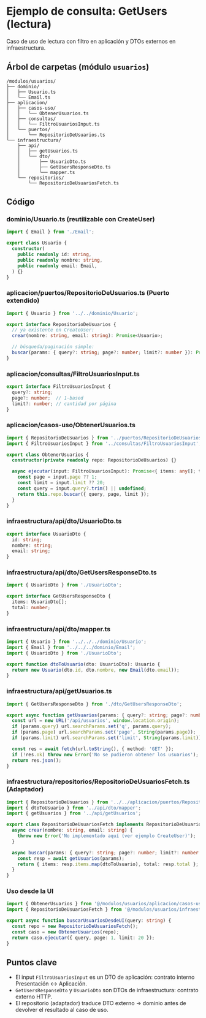 # Ejemplo de consulta: GetUsers (lectura)

Caso de uso de lectura con filtro en aplicación y DTOs externos en infraestructura.

## Árbol de carpetas (módulo `usuarios`)

```
/modulos/usuarios/
├── dominio/
│   ├── Usuario.ts
│   └── Email.ts
├── aplicacion/
│   ├── casos-uso/
│   │   └── ObtenerUsuarios.ts
│   ├── consultas/
│   │   └── FiltroUsuariosInput.ts
│   └── puertos/
│       └── RepositorioDeUsuarios.ts
└── infraestructura/
    ├── api/
    │   ├── getUsuarios.ts
    │   └── dto/
    │       ├── UsuarioDto.ts
    │       ├── GetUsersResponseDto.ts
    │       └── mapper.ts
    └── repositorios/
        └── RepositorioDeUsuariosFetch.ts
```

## Código

### dominio/Usuario.ts (reutilizable con CreateUser)

```ts
import { Email } from './Email';

export class Usuario {
  constructor(
    public readonly id: string,
    public readonly nombre: string,
    public readonly email: Email,
  ) {}
}
```

### aplicacion/puertos/RepositorioDeUsuarios.ts (Puerto extendido)

```ts
import { Usuario } from '../../dominio/Usuario';

export interface RepositorioDeUsuarios {
  // ya existente en CreateUser:
  crear(nombre: string, email: string): Promise<Usuario>;

  // búsqueda/paginación simple:
  buscar(params: { query?: string; page?: number; limit?: number }): Promise<{ items: Usuario[]; total: number }>; 
}
```

### aplicacion/consultas/FiltroUsuariosInput.ts

```ts
export interface FiltroUsuariosInput {
  query?: string;
  page?: number;  // 1-based
  limit?: number; // cantidad por página
}
```

### aplicacion/casos-uso/ObtenerUsuarios.ts

```ts
import { RepositorioDeUsuarios } from '../puertos/RepositorioDeUsuarios';
import { FiltroUsuariosInput } from '../consultas/FiltroUsuariosInput';

export class ObtenerUsuarios {
  constructor(private readonly repo: RepositorioDeUsuarios) {}

  async ejecutar(input: FiltroUsuariosInput): Promise<{ items: any[]; total: number }> {
    const page = input.page ?? 1;
    const limit = input.limit ?? 20;
    const query = input.query?.trim() || undefined;
    return this.repo.buscar({ query, page, limit });
  }
}
```

### infraestructura/api/dto/UsuarioDto.ts

```ts
export interface UsuarioDto {
  id: string;
  nombre: string;
  email: string;
}
```

### infraestructura/api/dto/GetUsersResponseDto.ts

```ts
import { UsuarioDto } from './UsuarioDto';

export interface GetUsersResponseDto {
  items: UsuarioDto[];
  total: number;
}
```

### infraestructura/api/dto/mapper.ts

```ts
import { Usuario } from '../../../dominio/Usuario';
import { Email } from '../../../dominio/Email';
import { UsuarioDto } from './UsuarioDto';

export function dtoToUsuario(dto: UsuarioDto): Usuario {
  return new Usuario(dto.id, dto.nombre, new Email(dto.email));
}
```

### infraestructura/api/getUsuarios.ts

```ts
import { GetUsersResponseDto } from './dto/GetUsersResponseDto';

export async function getUsuarios(params: { query?: string; page?: number; limit?: number }): Promise<GetUsersResponseDto> {
  const url = new URL('/api/usuarios', window.location.origin);
  if (params.query) url.searchParams.set('q', params.query);
  if (params.page) url.searchParams.set('page', String(params.page));
  if (params.limit) url.searchParams.set('limit', String(params.limit));

  const res = await fetch(url.toString(), { method: 'GET' });
  if (!res.ok) throw new Error('No se pudieron obtener los usuarios');
  return res.json();
}
```

### infraestructura/repositorios/RepositorioDeUsuariosFetch.ts (Adaptador)

```ts
import { RepositorioDeUsuarios } from '../../aplicacion/puertos/RepositorioDeUsuarios';
import { dtoToUsuario } from '../api/dto/mapper';
import { getUsuarios } from '../api/getUsuarios';

export class RepositorioDeUsuariosFetch implements RepositorioDeUsuarios {
  async crear(nombre: string, email: string) {
    throw new Error('No implementado aquí (ver ejemplo CreateUser)');
  }

  async buscar(params: { query?: string; page?: number; limit?: number }) {
    const resp = await getUsuarios(params);
    return { items: resp.items.map(dtoToUsuario), total: resp.total };
  }
}
```

### Uso desde la UI

```ts
import { ObtenerUsuarios } from '@/modulos/usuarios/aplicacion/casos-uso/ObtenerUsuarios';
import { RepositorioDeUsuariosFetch } from '@/modulos/usuarios/infraestructura/repositorios/RepositorioDeUsuariosFetch';

export async function buscarUsuariosDesdeUI(query: string) {
  const repo = new RepositorioDeUsuariosFetch();
  const caso = new ObtenerUsuarios(repo);
  return caso.ejecutar({ query, page: 1, limit: 20 });
}
```

## Puntos clave

- El input `FiltroUsuariosInput` es un DTO de aplicación: contrato interno Presentación ↔ Aplicación.
- `GetUsersResponseDto` y `UsuarioDto` son DTOs de infraestructura: contrato externo HTTP.
- El repositorio (adaptador) traduce DTO externo → dominio antes de devolver el resultado al caso de uso.

